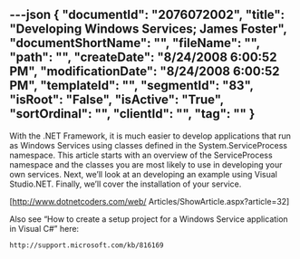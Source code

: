 ---json
{
  "documentId": "2076072002",
  "title": "Developing Windows Services; James Foster",
  "documentShortName": "",
  "fileName": "",
  "path": "",
  "createDate": "8/24/2008 6:00:52 PM",
  "modificationDate": "8/24/2008 6:00:52 PM",
  "templateId": "",
  "segmentId": "83",
  "isRoot": "False",
  "isActive": "True",
  "sortOrdinal": "",
  "clientId": "",
  "tag": ""
}
---

With the .NET Framework, it is much easier to develop applications that run as Windows Services using classes defined in the System.ServiceProcess namespace. This article starts with an overview of the ServiceProcess namespace and the classes you are most likely to use in developing your own services. Next, we’ll look at an developing an example using Visual Studio.NET. Finally, we’ll cover the installation of your service.

[http://www.dotnetcoders.com/web/
    Articles/ShowArticle.aspx?article=32]

Also see “How to create a setup project for a Windows Service application in Visual C#” here:

    http://support.microsoft.com/kb/816169
